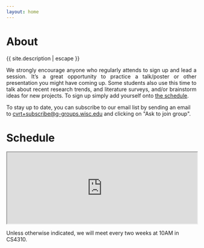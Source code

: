 ```yaml
---
layout: home
---
```


<h1>About</h1>

<p style="text-align: justify;">
{{ site.description | escape }}
</p>

<p style="text-align: justify;">
We strongly encourage anyone who regularly attends to sign up and lead a session. It’s a great opportunity to practice a talk/poster or other presentation you might have coming up. Some students also use this time to talk about recent research trends, and literature surveys, and/or brainstorm ideas for new projects.  To sign up simply add yourself onto <a href="https://docs.google.com/spreadsheets/d/14O6ktC3slUAM8zMI895m5Pitiq-QgFEOxtuP9723BRE/edit?usp=sharing">the schedule</a>. 
</p>

<p>
To stay up to date, you can subscribe to our email list by sending an email to <a class="u-email" href="mailto:cvrt+subscribe@g-groups.wisc.edu">cvrt+subscribe@g-groups.wisc.edu</a> and clicking on "Ask to join group".
</p>

<h1>Schedule</h1>
<iframe style="height: 190px; width:100%;" src="https://docs.google.com/spreadsheets/d/e/2PACX-1vS65reRTGgIslNvpmP-kzqKZulxcrnwZ9iJAudDSdmhiHpdY-2FvZVgvgDkmI12WqAaKnAk1GBciEQk/pubhtml?gid=1656022440&single=true&amp;widget=false&amp;headers=false&amp;chrome=false&amp;range=B2:E9">
</iframe>


<p> Unless otherwise indicated, we will meet every two weeks at 10AM in CS4310. </p>
